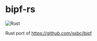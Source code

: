 # bipf-rs

![Rust](https://github.com/jerive/bipf-rs/workflows/Rust/badge.svg)

Rust port of https://github.com/ssbc/bipf
